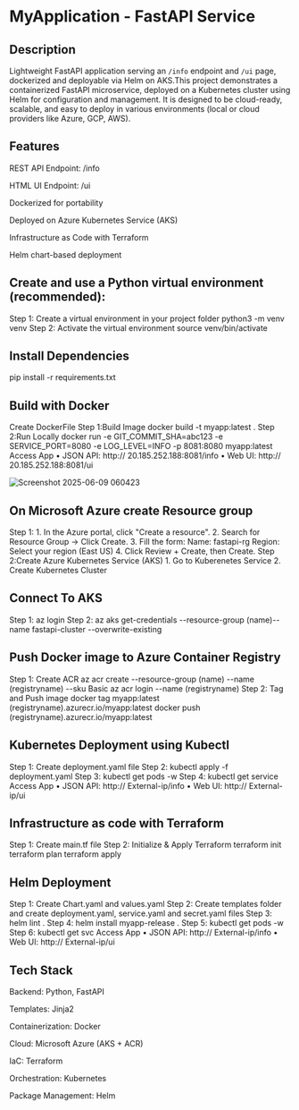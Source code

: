 # MyApplication - FastAPI Service

## Description
Lightweight FastAPI application serving an `/info` endpoint and `/ui` page, dockerized and deployable via Helm on AKS.This project demonstrates a containerized FastAPI microservice, deployed on a Kubernetes cluster using Helm for configuration and management. It is designed to be cloud-ready, scalable, and easy to deploy in various environments (local or cloud providers like Azure, GCP, AWS).

## Features
REST API Endpoint: /info

HTML UI Endpoint: /ui

Dockerized for portability

Deployed on Azure Kubernetes Service (AKS)

Infrastructure as Code with Terraform

Helm chart-based deployment

## Create and use a Python virtual environment (recommended):
Step 1: Create a virtual environment in your project folder
python3 -m venv venv
Step 2: Activate the virtual environment
source venv/bin/activate

## Install Dependencies
pip install -r requirements.txt

## Build with Docker
Create DockerFile
Step 1:Build Image
docker build -t myapp:latest .
Step 2:Run Locally
docker run -e GIT_COMMIT_SHA=abc123 -e SERVICE_PORT=8080 -e LOG_LEVEL=INFO -p 8081:8080 myapp:latest
Access App
•	JSON API: http:// 20.185.252.188:8081/info
•	Web UI: http:// 20.185.252.188:8081/ui

![Screenshot 2025-06-09 060423](https://github.com/user-attachments/assets/9f40c7f5-7f08-485f-af3b-a10f953a3e16)



## On Microsoft Azure create Resource group
Step 1: 1.	In the Azure portal, click "Create a resource".
        2.	Search for Resource Group → Click Create.
        3.	Fill the form:
	          Name: fastapi-rg 
            Region: Select your region (East US)
        4.	Click Review + Create, then Create.
Step 2:Create Azure Kubernetes Service (AKS)
        1. Go to Kuberenetes Service
        2. Create Kubernetes Cluster

## Connect To AKS
Step 1: az login
Step 2: az aks get-credentials --resource-group (name)--name fastapi-cluster --overwrite-existing

## Push Docker image to Azure Container Registry
Step 1: Create ACR
az acr create --resource-group (name) --name (registryname) --sku Basic
az acr login --name (registryname)
Step 2: Tag and Push image
docker tag myapp:latest (registryname).azurecr.io/myapp:latest
docker push (registryname).azurecr.io/myapp:latest

## Kubernetes Deployment using Kubectl
Step 1: Create deployment.yaml file
Step 2: kubectl apply -f deployment.yaml
Step 3: kubectl get pods -w
Step 4: kubectl get service 
Access App
•	JSON API: http:// External-ip/info
•	Web UI: http:// External-ip/ui

## Infrastructure as code with Terraform
Step 1: Create main.tf file
Step 2: Initialize & Apply Terraform
terraform init
terraform plan
terraform apply

## Helm Deployment
Step 1: Create Chart.yaml and values.yaml
Step 2: Create templates folder and create deployment.yaml, service.yaml and secret.yaml files
Step 3: helm lint .
Step 4: helm install myapp-release .
Step 5: kubectl get pods -w
Step 6: kubectl get svc
Access App
•	JSON API: http:// External-ip/info
•	Web UI: http:// External-ip/ui

## Tech Stack
Backend: Python, FastAPI

Templates: Jinja2

Containerization: Docker

Cloud: Microsoft Azure (AKS + ACR)

IaC: Terraform

Orchestration: Kubernetes

Package Management: Helm







